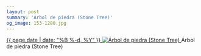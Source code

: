 ```yaml
---
layout: post
summary: 'Árbol de piedra (Stone Tree)'
og_image: 153-1280.jpg
---
```


<p>
 <time>
  <a href="/153">
   {{ page.date | date: "%B %-d, %Y" }}
  </a>
 </time>
 <a href="/153">
  <img alt="Árbol de piedra (Stone Tree)" sizes="(min-width: 700px) 50vw, calc(100vw - 2rem)" src="{{ site.assets_url }}/153-640.jpg" srcset="{{ site.assets_url }}/153-1280.jpg 1280w, {{ site.assets_url }}/153-960.jpg 960w, {{ site.assets_url }}/153-640.jpg 640w, {{ site.assets_url }}/153-320.jpg 320w"/>
 </a>
 <span>
  Árbol de piedra (Stone Tree)
 </span>
</p>
